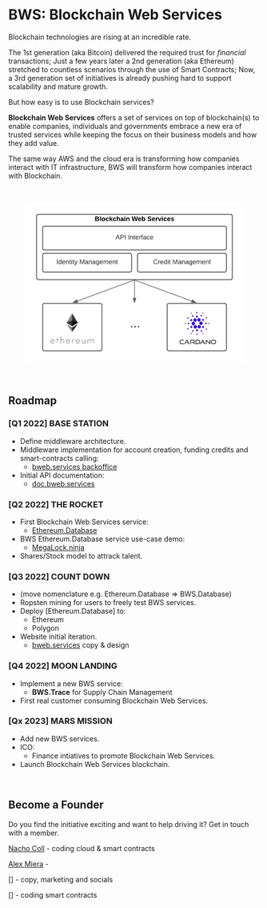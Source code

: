 # BWS: Blockchain Web Services

Blockchain technologies are rising at an incredible rate.

The 1st generation (aka Bitcoin) delivered the required trust for _financial_ transactions; Just a few years later a 2nd generation (aka Ethereum) stretched to countless scenarios through the use of Smart Contracts; Now, a 3rd generation set of initiatives is already pushing hard to support scalability and mature growth.

But how easy is to use Blockchain services?

**Blockchain Web Services** offers a set of services on top of blockchain(s) to enable companies, individuals and governments embrace a new era of trusted services while keeping the focus on their business models and how they add value.

The same way AWS and the cloud era is transforming how companies interact with IT infrastructure, BWS will transform how companies interact with Blockchain.

<br/>

<p align="center">
  <img src="img/BWS_API_Layer_small.png" />
</p>

<br/>

## <a name="roadmap"></a>Roadmap

### [Q1 2022] **BASE STATION**

- Define middleware architecture.
- Middleware implementation for account creation, funding credits and smart-contracts calling:
  - [bweb.services backoffice](https://bweb.services/)
- Initial API documentation:
  - [doc.bweb.services](https://doc.bweb.services/)

### [Q2 2022] **THE ROCKET**

- First Blockchain Web Services service:
  - [Ethereum.Database](https://github.com/NachoColl/blockchain-web-services/tree/Ethereum.Database.Immutable/contracts/ethereum)
- BWS Ethereum.Database service use-case demo:
  - [MegaLock.ninja](https://megalock.ninja)
- Shares/Stock model to attrack talent.

### [Q3 2022] **COUNT DOWN**

- (move nomenclature e.g. Ethereum.Database => BWS.Database)
- Ropsten mining for users to freely test BWS services.
- Deploy [Ethereum.Database] to:
  - Ethereum
  - Polygon
- Website initial iteration.
  - [bweb.services](https://bweb.services/) copy & design

### [Q4 2022] **MOON LANDING**

- Implement a new BWS service:
  - **BWS.Trace** for Supply Chain Management
- First real customer consuming Blockchain Web Services.

### [Qx 2023] **MARS MISSION**

- Add new BWS services.
- ICO:
  - Finance intiatives to promote Blockchain Web Services.
- Launch Blockchain Web Services blockchain.

<br/>

## Become a Founder

Do you find the initiative exciting and want to help driving it? Get in touch with a member.

[Nacho Coll](https://www.linkedin.com/in/nacho-coll/) - coding cloud & smart contracts

[Alex Miera](https://www.linkedin.com/in/alex-miera/) -

[] - copy, marketing and socials

[] - coding smart contracts
